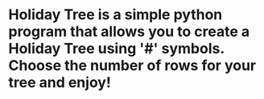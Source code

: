 # Holiday Tree is a simple python program that allows you to create a Holiday Tree using '#' symbols. Choose the number of rows for your tree and enjoy!